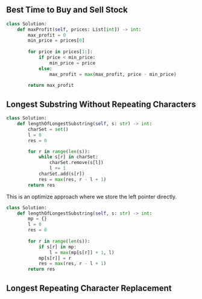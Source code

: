 ## Best Time to Buy and Sell Stock

```python
class Solution:
    def maxProfit(self, prices: List[int]) -> int:
        max_profit = 0
        min_price = prices[0]
        
        for price in prices[1:]:
            if price < min_price:
                min_price = price
            else:
                max_profit = max(max_profit, price - min_price)
        
        return max_profit
```

## Longest Substring Without Repeating Characters

```python
class Solution:
    def lengthOfLongestSubstring(self, s: str) -> int:
        charSet = set()
        l = 0
        res = 0

        for r in range(len(s)):
            while s[r] in charSet:
                charSet.remove(s[l])
                l += 1
            charSet.add(s[r])
            res = max(res, r - l + 1)
        return res
```

This is an optimize approach where we store the left pointer directly.

```python
class Solution:
    def lengthOfLongestSubstring(self, s: str) -> int:
        mp = {}
        l = 0
        res = 0
        
        for r in range(len(s)):
            if s[r] in mp:
                l = max(mp[s[r]] + 1, l)
            mp[s[r]] = r
            res = max(res, r - l + 1)
        return res
```

## Longest Repeating Character Replacement

```python

```

